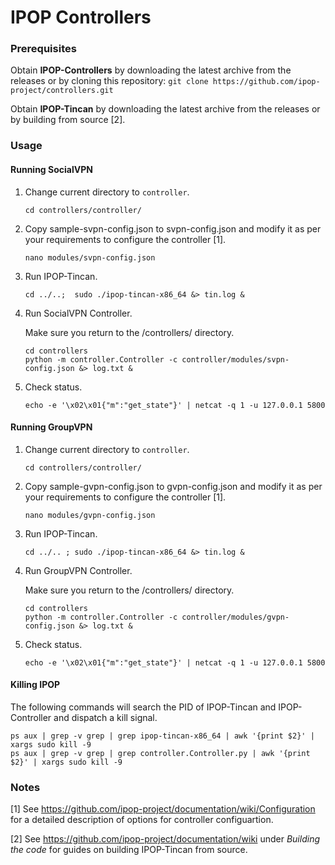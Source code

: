 # IPOP Controllers

### Prerequisites

Obtain **IPOP-Controllers** by downloading the latest archive from the releases or by cloning this repository:
```git clone https://github.com/ipop-project/controllers.git```

Obtain **IPOP-Tincan** by downloading the latest archive from the releases or by building from source [2].


### Usage

#### Running SocialVPN

1. Change current directory to ```controller```.

    ```cd controllers/controller/```

2. Copy sample-svpn-config.json to svpn-config.json and modify it as per your requirements to configure the controller [1].

    ```nano modules/svpn-config.json```

3. Run IPOP-Tincan.

    ```cd ../..;  sudo ./ipop-tincan-x86_64 &> tin.log &  ```

4. Run SocialVPN Controller.

	Make sure you return to the <path to _controllers_>/controllers/ directory.
	```
	cd controllers
	python -m controller.Controller -c controller/modules/svpn-config.json &> log.txt &
	```

5. Check status.

    ```echo -e '\x02\x01{"m":"get_state"}' | netcat -q 1 -u 127.0.0.1 5800```

#### Running GroupVPN

1. Change current directory to ```controller```.

    ```cd controllers/controller/```

2. Copy sample-gvpn-config.json to gvpn-config.json and modify it as per your requirements to configure the controller [1].

    ```nano modules/gvpn-config.json```

3. Run IPOP-Tincan.

    ```cd ../.. ; sudo ./ipop-tincan-x86_64 &> tin.log &  ```

4. Run GroupVPN Controller.

	Make sure you return to the <path to _controllers_>/controllers/ directory.
	```
	cd controllers
	python -m controller.Controller -c controller/modules/gvpn-config.json &> log.txt &
	```

5. Check status.

    ```echo -e '\x02\x01{"m":"get_state"}' | netcat -q 1 -u 127.0.0.1 5800```

#### Killing IPOP

The following commands will search the PID of IPOP-Tincan and IPOP-Controller and dispatch a kill signal.
```
ps aux | grep -v grep | grep ipop-tincan-x86_64 | awk '{print $2}' | xargs sudo kill -9
ps aux | grep -v grep | grep controller.Controller.py | awk '{print $2}' | xargs sudo kill -9
```

### Notes

[1] See https://github.com/ipop-project/documentation/wiki/Configuration for a detailed description of options for controller configuartion.

[2] See https://github.com/ipop-project/documentation/wiki under _Building the code_ for guides on building IPOP-Tincan from source.
